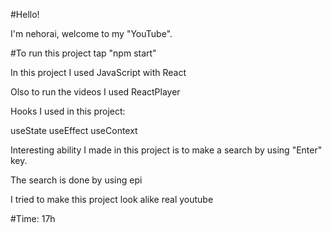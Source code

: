 #Hello!

I'm nehorai, welcome to my "YouTube".

#To run this project tap "npm start"

In this project I used JavaScript with React 

Olso to run the videos I used ReactPlayer

Hooks I used in this project:

useState
useEffect
useContext

Interesting ability I made in this project is to make a search by using "Enter" key.

The search is done by using epi 

I tried to make this project look alike real youtube

#Time: 17h